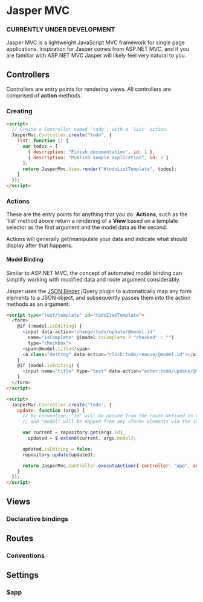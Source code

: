 ﻿# Jasper MVC
### CURRENTLY UNDER DEVELOPMENT

Jasper MVC is a lightweight JavaScript MVC framework for single page applications. Inspiration for Jasper 
comes from ASP.NET MVC, and if you are familiar with ASP.NET MVC Jasper will likely feel very natural to you.

## Controllers

Controllers are entry points for rendering views.  All controllers are comprised of **action** methods.

### Creating

```html
<script>
  // Create a Controller named 'todo', with a 'list' action.
  JasperMvc.Controller.create("todo", {
    list: function () {
      var todos = [
        { description: "Finish documentation", id: 1 },
        { description: "Publish sample application", id: 2 }
      ];
      return JasperMvc.View.render("#todoListTemplate", todos);
    }
  });
</script>
```

### Actions
These are the entry points for anything that you do.  **Actions**, such as the 'list' method above 
return a rendering of a **View** based on a template selector as the first argument and the model data
as the second.

Actions will generally get/manipulate your data and indicate what should display after that happens.

#### Model Binding
Similar to ASP.NET MVC, the concept of automated model binding can simplify working with modified data
and route argument considerably.  

Jasper uses the [JSON Binder](https://github.com/taddeini/json-binder) jQuery plugin to automatically map any form elements to a JSON object, and
subsequently passes them into the action methods as an argument:

``` html
<script type="text/template" id="todoItemTemplate">
  <form>
    @if (!model.isEditing) {     
      <input data-action="change:todo/update/@model.id" 
        name="isComplete" @(model.isComplete ? "checked" : "") 
        type="checkbox">
      <span>@model.title</span> 
      <a class="destroy" data-action="click:todo/remove/@model.id"></a>     
    }
    @if (model.isEditing) {     
      <input name="title" type="text" data-action="enter:todo/update/@model.id" value="@model.title" />
    }   
  </form>
</script>

<script>
  JasperMvc.Controller.create("todo", {
    update: function (args) {
      // By convention, "id" will be passed from the route defined in the "data-action", 
      // and "model" will be mapped from any <form> elements via the JSON Binder jQuery plugin

      var current = repository.get(args.id),
        updated = $.extend(current, args.model);

      updated.isEditing = false;
      repository.update(updated);

      return JasperMvc.Controller.executeAction({ controller: "app", action: "index" });
    }
  });
</script>
```

## Views
### Declarative bindings

## Routes
### Conventions

## Settings
### $app